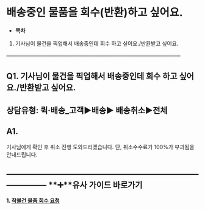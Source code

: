 # 배송중인 물품을 회수(반환)하고 싶어요.

* **목차**

1. 기사님이 물건을 픽업해서 배송중인데 회수 하고 싶어요./반환받고 싶어요.

──────────────────────────────────────────────

**Q1. 기사님이 물건을 픽업해서 배송중인데 회수 하고 싶어요./반환받고 싶어요.**
------------------------------------------------

상담유형: 퀵·배송\_고객▶**배송**▶ 배송취소▶전체
------------------------------

**A1.**
-------

기사님에게 확인 후 취소 진행 도와드리겠습니다. 단, 취소수수료가 100%가 부과됨을 안내드립니다.

**―****―****―****―****―****―****―****―****―****―****―****―****―****―****―****―****―****―****―****―****―****―****―****―****―****―****―****―****―** **➕****유사 가이드 바로가기**
----------------------------------------------------------------------------------------------------------------------------------------------------------------------

**1. [착불건 물품 회수 요청](https://kakaomobilitysupport.zendesk.com/hc/ko/articles/32689588069017-%EC%B0%A9%EB%B6%88%EA%B1%B4-%EB%AC%BC%ED%92%88-%ED%9A%8C%EC%88%98-%EC%9A%94%EC%B2%AD)**